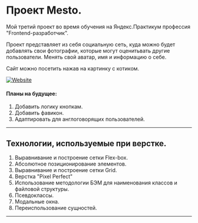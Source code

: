 
Проект Mesto.
=====================
Мой третий проект во время обучения на Яндекс.Практикум профессия "Frontend-разработчик".



Проект представляет из себя социальную сеть, куда можно будет добавлять свои фотографии, которые могут оценитьвать другие пользователи. Менять свой аватар, имя и информацию о себе.

Сайт можно посетить нажав на картинку с котиком.

<a href="https://crimyeagle.github.io/"><img src="./images/readme.jpg" alt="Website"></a>

#### Планы на будущее:

1. Добавить логику кнопкам.
2. Добавить фавикон.
3. Адаптировать для англоговорящих пользователей. 
***
## Технологии, используемые при верстке.

1. Выравнивание и построение сетки Flex-box.
2. Абсолютное позиционирование элементов.
3. Выравнивание и построение сетки Grid.
4. Верстка "Pixel Perfect"
5. Использование методологии БЭМ для наименования классов и файловой структуры.
6. Псевдоклассы.
7. Модальные окна.
8. Переиспользование сущностей.
***